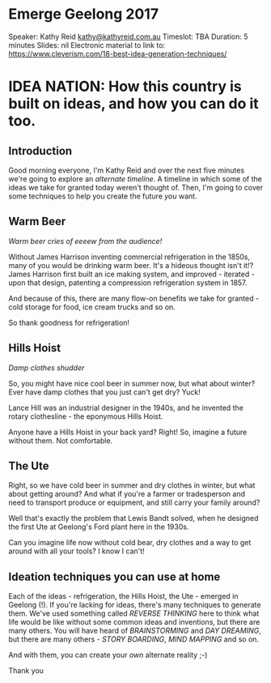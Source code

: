 # Emerge Geelong 2017

Speaker: Kathy Reid <kathy@kathyreid.com.au>
Timeslot: TBA
Duration: 5 minutes
Slides: nil
Electronic material to link to: https://www.cleverism.com/18-best-idea-generation-techniques/

# IDEA NATION: How this country is built on ideas, and how you can do it too.

## Introduction

Good morning everyone, I'm Kathy Reid and over the next five minutes we're going to explore an *alternate timeline*. A timeline in which some of the ideas we take for granted today weren't thought of. Then, I'm going to cover some techniques to help you create the future *you* want.

## Warm Beer

*Warm beer*  _cries of eeeew from the audience!_

Without James Harrison inventing commercial refrigeration in the 1850s, many of you would be drinking warm beer. It's a hideous thought isn't it!? James Harrison first built an ice making system, and improved - iterated - upon that design, patenting a compression refrigeration system in 1857.

And because of this, there are many flow-on benefits we take for granted - cold storage for food, ice cream trucks and so on.

So thank goodness for refrigeration!

## Hills Hoist

*Damp clothes* _shudder_

So, you might have nice cool beer in summer now, but what about winter? Ever have damp clothes that you just can't get dry? Yuck!

Lance Hill was an industrial designer in the 1940s, and he invented the rotary clothesline - the eponymous Hills Hoist.

Anyone have a Hills Hoist in your back yard? Right! So, imagine a future without them. Not comfortable.

## The Ute

Right, so we have cold beer in summer and dry clothes in winter, but what about getting around? And what if you're a farmer or tradesperson and need to transport produce or equipment, and still carry your family around?

Well that's exactly the problem that Lewis Bandt solved, when he designed the first Ute at Geelong's Ford plant here in the 1930s.

Can you imagine life now without cold bear, dry clothes and a way to get around with all your tools? I know I can't!

## Ideation techniques you can use at home

Each of the ideas - refrigeration, the Hills Hoist, the Ute - emerged in Geelong (!). If you're lacking for ideas, there's many techniques to generate them. We've used something called *REVERSE THINKING* here to think what life would be like without some common ideas and inventions, but there are many others. You will have heard of *BRAINSTORMING* and *DAY DREAMING*, but there are many others - *STORY BOARDING*, *MIND MAPPING* and so on.

And with them, you can create your *own* alternate reality ;-)

Thank you
